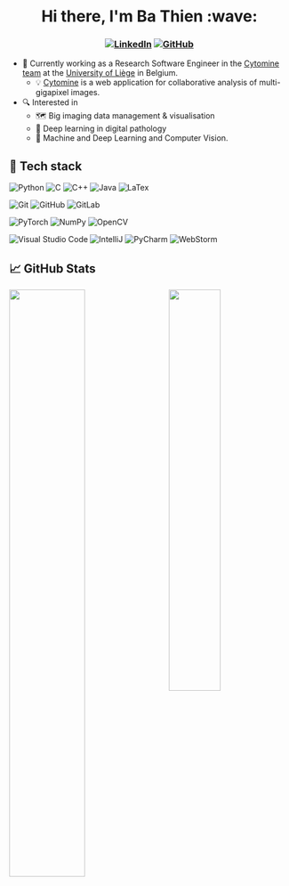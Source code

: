 <h1 align="center"> Hi there, I'm Ba Thien :wave: </h1>

<h3 align="center">

[![LinkedIn](https://img.shields.io/badge/-LinkedIn-004687?style=flat&logo=LinkedIn)](https://be.linkedin.com/in/bathien-le)
[![GitHub](https://img.shields.io/badge/-GitHub-004687?style=flat&logo=GitHub)](https://github.com/bathienle)

</h3>

* :briefcase: Currently working as a Research Software Engineer in the [Cytomine team](https://uliege.cytomine.org/) at the [University of Liège](https://www.uliege.be/) in Belgium.
    * :bulb: [Cytomine](https://doc.cytomine.org/) is a web application for collaborative analysis of multi-gigapixel images.
* :mag: Interested in 
    * :world_map: Big imaging data management & visualisation
    * :brain: Deep learning in digital pathology
    * :robot: Machine and Deep Learning and Computer Vision.

## :test_tube: Tech stack

![Python](https://img.shields.io/badge/-Python-004687?style=flat&logo=Python)
![C](https://img.shields.io/badge/-C-004687?style=flat&logo=C)
![C++](https://img.shields.io/badge/-C++-004687?style=flat&logo=C%2B%2B)
![Java](https://img.shields.io/badge/-Java-004687?style=flat&logo=Java)
![LaTex](https://img.shields.io/badge/-LaTex-004687?style=flat&logo=LaTex)

![Git](https://img.shields.io/badge/-Git-004687?style=flat&logo=Git)
![GitHub](https://img.shields.io/badge/-GitHub-004687?style=flat&logo=GitHub)
![GitLab](https://img.shields.io/badge/-GitLab-004687?style=flat&logo=GitLab)

![PyTorch](https://img.shields.io/badge/-PyTorch-004687?style=flat&logo=PyTorch)
![NumPy](https://img.shields.io/badge/-NumPy-004687?style=flat&logo=NumPy)
![OpenCV](https://img.shields.io/badge/-OpenCV-004687?style=flat&logo=OpenCV)

![Visual Studio Code](https://img.shields.io/badge/-Visual%20Studio%20Code-004687?style=flat&logo=visual-studio-code)
![IntelliJ](https://img.shields.io/badge/-IntelliJ-004687?style=flat&logo=IntelliJ-IDEA)
![PyCharm](https://img.shields.io/badge/-PyCharm-004687?style=flat&logo=PyCharm)
![WebStorm](https://img.shields.io/badge/-WebStorm-004687?style=flat&logo=WebStorm)

## :chart_with_upwards_trend: GitHub Stats

<a><img width=52% align="left" src="https://github-readme-stats.vercel.app/api?username=bathienle&count_private=true&show_icons=true&theme=tokyonight" /></a>
<a><img width=43% align="right" src="https://github-readme-stats.vercel.app/api/top-langs/?username=bathienle&layout=compact&theme=tokyonight" /></a>
